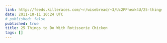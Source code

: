 ```yaml
---
link: http://feeds.killeraces.com/~r/wisebread/~3/Uc2PPhexk4U/25-things-to-do-with-rotisserie-chicken
date: 2011-10-11 10:24 UTC
# published: false
published: true
title: 25 Things to Do With Rotisserie Chicken
tags: []
---
```



